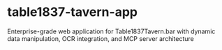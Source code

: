 # table1837-tavern-app
Enterprise-grade web application for Table1837Tavern.bar with dynamic data manipulation, OCR integration, and MCP server architecture
